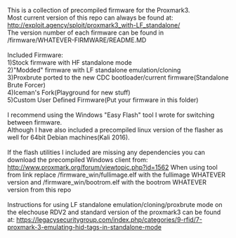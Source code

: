 This is a collection of precompiled firmware for the Proxmark3.<br>
Most current version of this repo can always be found at: http://exploit.agency/sploit/proxmark3_with-LF_standalone/<br>
The version number of each firmware can be found in /firmware/WHATEVER-FIRMWARE/README.MD<br>
<br>
Included Firmware:<br>
1)Stock firmware with HF standalone mode<br>
2)"Modded" firmware with LF standalone emulation/cloning<br>
3)Proxbrute ported to the new CDC bootloader/current firmware(Standalone Brute Forcer)<br>
4)Iceman's Fork(Playground for new stuff)<br>
5)Custom User Defined Firmware(Put your firmware in this folder)<br>
<br>
I recommend using the Windows "Easy Flash" tool I wrote for switching between firmware.<br>
Although I have also included a precompiled linux version of the flasher as well for 64bit Debian machines(Kali 2016).<br>
<br>
If the flash utilities I included are missing any dependencies you can download the precompiled Windows client from: http://www.proxmark.org/forum/viewtopic.php?id=1562 When using tool from link replace /firmware_win/fullimage.elf with the fullimage WHATEVER version and /firmware_win/bootrom.elf with the bootrom WHATEVER version from this repo<br>
<br>
Instructions for using LF standalone emulation/cloning/proxbrute mode on the elechouse RDV2 and standard version of the proxmark3
can be found at: https://legacysecuritygroup.com/index.php/categories/9-rfid/7-proxmark-3-emulating-hid-tags-in-standalone-mode<br>
